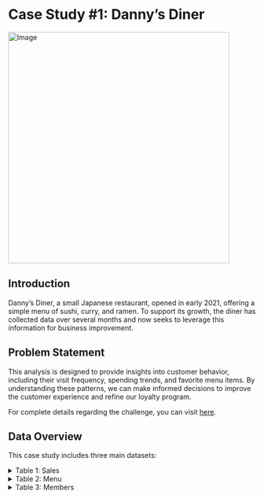 # Case Study #1: Danny’s Diner

<img src="https://user-images.githubusercontent.com/81607668/127727503-9d9e7a25-93cb-4f95-8bd0-20b87cb4b459.png" alt="Image" width="450" height="470">

## Introduction
Danny’s Diner, a small Japanese restaurant, opened in early 2021, offering a simple menu of sushi, curry, and ramen. To support its growth, the diner has collected data over several months and now seeks to leverage this information for business improvement.

## Problem Statement
This analysis is designed to provide insights into customer behavior, including their visit frequency, spending trends, and favorite menu items. By understanding these patterns, we can make informed decisions to improve the customer experience and refine our loyalty program.

For complete details regarding the challenge, you can visit [here](https://8weeksqlchallenge.com/case-study-1/).

## Data Overview

This case study includes three main datasets:

<details>
<summary>Table 1: Sales</summary>

| Column Name  | Description |
|--------------|-------------|
| customer_id  | Identifies the customer who made the purchase |
| order_date   | The date the order was placed |
| product_id   | A reference to the ordered product from the menu |

</details>

<details>
<summary>Table 2: Menu</summary>

| Column Name  | Description |
|--------------|-------------|
| product_id   | A unique identifier for each product on the menu |
| product_name | The name of the product (menu item) |
| price        | The price of the product |

</details>

<details>
<summary>Table 3: Members</summary>

| Column Name  | Description |
|--------------|-------------|
| customer_id  | Identifies the customer who joined the loyalty program |
| join_date    | The date the customer joined the loyalty program |

</details>



